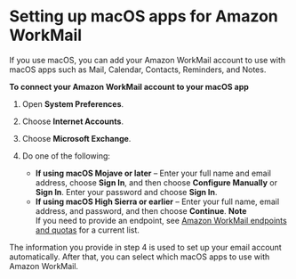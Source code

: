 # Setting up macOS apps for Amazon WorkMail<a name="connect_mac_mail"></a>

If you use macOS, you can add your Amazon WorkMail account to use with macOS apps such as Mail, Calendar, Contacts, Reminders, and Notes\.

**To connect your Amazon WorkMail account to your macOS app**

1. Open **System Preferences**\.

1. Choose **Internet Accounts**\.

1. Choose **Microsoft Exchange**\.

1. Do one of the following:
   + **If using macOS Mojave or later** – Enter your full name and email address, choose **Sign In**, and then choose **Configure Manually** or **Sign In**\. Enter your password and choose **Sign In**\.
   + **If using macOS High Sierra or earlier** – Enter your full name, email address, and password, and then choose **Continue**\.
**Note**  
If you need to provide an endpoint, see [Amazon WorkMail endpoints and quotas](https://docs.aws.amazon.com/general/latest/gr/workmail.html) for a current list\.

The information you provide in step 4 is used to set up your email account automatically\. After that, you can select which macOS apps to use with Amazon WorkMail\.